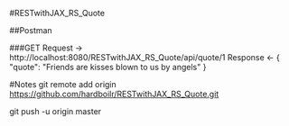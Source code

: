 #RESTwithJAX_RS_Quote

##Postman

###GET
Request -> http://localhost:8080/RESTwithJAX_RS_Quote/api/quote/1
Response <- 
{
  "quote": "Friends are kisses blown to us by angels"
}

#Notes
git remote add origin https://github.com/hardboilr/RESTwithJAX_RS_Quote.git

git push -u origin master
